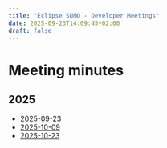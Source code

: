 ```yaml
---
title: "Eclipse SUMO - Developer Meetings"
date: 2025-09-23T14:09:45+02:00
draft: false
---
```


# Meeting minutes

## 2025

 - [2025-09-23](2025#2025-09-23)
 - [2025-10-09](2025#2025-10-09)
 - [2025-10-23](2025#2025-10-23)
